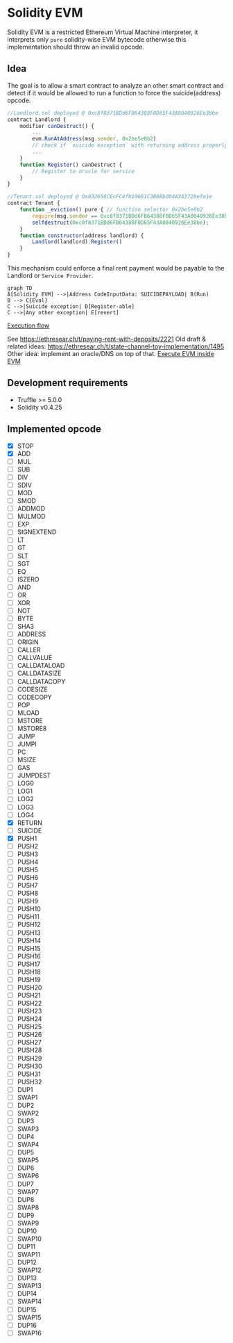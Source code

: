 # Solidity EVM

Solidity EVM is a restricted Ethereum Virtual Machine interpreter, it
interprets only `pure` solidity-wise EVM bytecode otherwise this implementation
should throw an invalid opcode.

## Idea

The goal is to allow a smart contract to analyze an other smart contract and
detect if it would be allowed to run a function to force the suicide(address)
opcode.

```javascript
//Landlord.sol deployed @ 0xc8f8371BDd6FB64388F0D65F43A0040926Ee38be
contract Landlord {
    modifier canDestruct() {
    	...
    	evm.RunAtAddress(msg.sender, 0x2be5e0b2)
    	// check if `suicide exception` with returning address properly set
    	...
    }
    function Register() canDestruct {
    	// Register to oracle for service
    }
}

//Tenant.sol deployed @ 0x832658CEcFC4fb19661C3B8Bbd04A3A3720efe1e
contract Tenant {
    function _eviction() pure { // function selector 0x2be5e0b2
    	require(msg.sender == 0xc8f8371BDd6FB64388F0D65F43A0040926Ee38be
    	selfdestruct(0xc8f8371BDd6FB64388F0D65F43A0040926Ee38be);
    }
    function constructor(address landlord) {
    	Landlord(landlord).Register()
    }
}

```

This mechanism could enforce a final rent payment would be payable to the Landlord or `Service Provider`.

```
graph TD
A[Solidity EVM] -->|Address CodeInputData: SUICIDEPAYLOAD| B(Run)
B --> C{Eval}
C -->|Suicide exception| D[Register-able]
C -->|Any other exception| E[revert]
```
[Execution flow](https://mermaidjs.github.io/mermaid-live-editor/#/view/eyJjb2RlIjoiZ3JhcGggVERcbkFbU29saWRpdHkgRVZNXSAtLT58QWRkcmVzcyBDb2RlSW5wdXREYXRhOiBTVUlDSURFUEFZTE9BRHwgQihSdW4pXG5CIC0tPiBDe0V2YWx9XG5DIC0tPnxTdWljaWRlIGV4Y2VwdGlvbnwgRFtSZWdpc3Rlci1hYmxlXVxuQyAtLT58QW55IG90aGVyIGV4Y2VwdGlvbnwgRVtyZXZlcnRdIiwibWVybWFpZCI6eyJ0aGVtZSI6ImRlZmF1bHQifX0)

See https://ethresear.ch/t/paying-rent-with-deposits/2221
Old draft & related ideas: https://ethresear.ch/t/state-channel-toy-implementation/1495
Other idea: implement an oracle/DNS on top of that.
[Execute EVM inside EVM](https://github.com/ethereum/EIPs/issues/726)

## Development requirements

 * Truffle >= 5.0.0
 * Solidity v0.4.25

## Implemented opcode

 - [x] STOP
 - [x] ADD
 - [ ] MUL
 - [ ] SUB
 - [ ] DIV
 - [ ] SDIV
 - [ ] MOD
 - [ ] SMOD
 - [ ] ADDMOD
 - [ ] MULMOD
 - [ ] EXP
 - [ ] SIGNEXTEND
 - [ ] LT
 - [ ] GT
 - [ ] SLT
 - [ ] SGT
 - [ ] EQ
 - [ ] ISZERO
 - [ ] AND
 - [ ] OR
 - [ ] XOR
 - [ ] NOT
 - [ ] BYTE
 - [ ] SHA3
 - [ ] ADDRESS
 - [ ] ORIGIN
 - [ ] CALLER
 - [ ] CALLVALUE
 - [ ] CALLDATALOAD
 - [ ] CALLDATASIZE
 - [ ] CALLDATACOPY
 - [ ] CODESIZE
 - [ ] CODECOPY
 - [ ] POP
 - [ ] MLOAD
 - [ ] MSTORE
 - [ ] MSTORE8
 - [ ] JUMP
 - [ ] JUMPI
 - [ ] PC
 - [ ] MSIZE
 - [ ] GAS
 - [ ] JUMPDEST
 - [ ] LOG0
 - [ ] LOG1
 - [ ] LOG2
 - [ ] LOG3
 - [ ] LOG4
 - [x] RETURN
 - [ ] SUICIDE
 - [x] PUSH1
 - [ ] PUSH2
 - [ ] PUSH3
 - [ ] PUSH4
 - [ ] PUSH5
 - [ ] PUSH6
 - [ ] PUSH7
 - [ ] PUSH8
 - [ ] PUSH9
 - [ ] PUSH10
 - [ ] PUSH11
 - [ ] PUSH12
 - [ ] PUSH13
 - [ ] PUSH14
 - [ ] PUSH15
 - [ ] PUSH16
 - [ ] PUSH17
 - [ ] PUSH18
 - [ ] PUSH19
 - [ ] PUSH20
 - [ ] PUSH21
 - [ ] PUSH22
 - [ ] PUSH23
 - [ ] PUSH24
 - [ ] PUSH25
 - [ ] PUSH26
 - [ ] PUSH27
 - [ ] PUSH28
 - [ ] PUSH29
 - [ ] PUSH30
 - [ ] PUSH31
 - [ ] PUSH32
 - [ ] DUP1
 - [ ] SWAP1
 - [ ] DUP2
 - [ ] SWAP2
 - [ ] DUP3
 - [ ] SWAP3
 - [ ] DUP4
 - [ ] SWAP4
 - [ ] DUP5
 - [ ] SWAP5
 - [ ] DUP6
 - [ ] SWAP6
 - [ ] DUP7
 - [ ] SWAP7
 - [ ] DUP8
 - [ ] SWAP8
 - [ ] DUP9
 - [ ] SWAP9
 - [ ] DUP10
 - [ ] SWAP10
 - [ ] DUP11
 - [ ] SWAP11
 - [ ] DUP12
 - [ ] SWAP12
 - [ ] DUP13
 - [ ] SWAP13
 - [ ] DUP14
 - [ ] SWAP14
 - [ ] DUP15
 - [ ] SWAP15
 - [ ] DUP16
 - [ ] SWAP16

